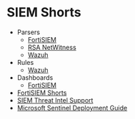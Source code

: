 # SIEM Shorts

- Parsers
  - [FortiSIEM](parsers/FortiSIEM)
  - [RSA NetWitness](parsers/RSA-NetWitness)
  - [Wazuh](parsers/Wazuh)
- Rules
  - [Wazuh](rules/Wazuh)
- Dashboards
  - [FortiSIEM](dashboards/FortiSIEM)
- [FortiSIEM Shorts](fortisiem-shorts.md)
- [SIEM Threat Intel Support](siem-threat-intel-support.md)
- [Microsoft Sentinel Deployment Guide](microsoft-sentinel-deployment.md)

